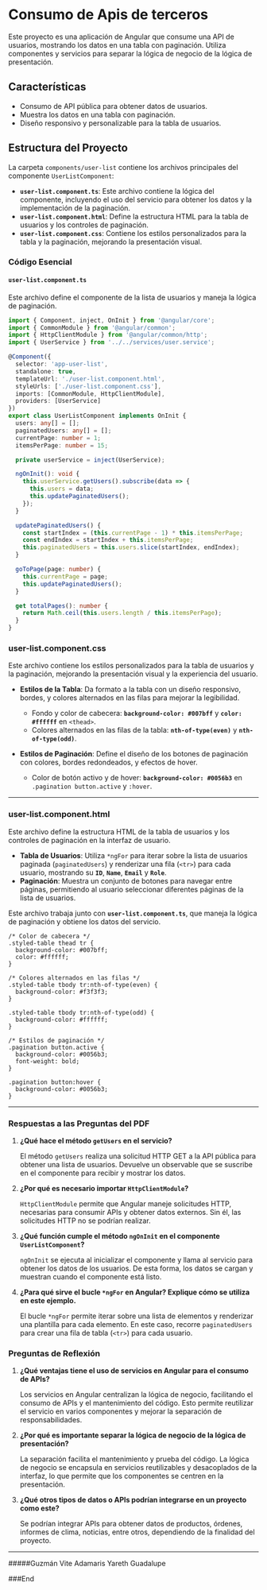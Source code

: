 # Consumo de Apis de terceros

Este proyecto es una aplicación de Angular que consume una API de usuarios, mostrando los datos en una tabla con paginación. Utiliza componentes y servicios para separar la lógica de negocio de la lógica de presentación.

## Características

- Consumo de API pública para obtener datos de usuarios.
- Muestra los datos en una tabla con paginación.
- Diseño responsivo y personalizable para la tabla de usuarios.

## Estructura del Proyecto

La carpeta `components/user-list` contiene los archivos principales del componente `UserListComponent`:

- **`user-list.component.ts`**: Este archivo contiene la lógica del componente, incluyendo el uso del servicio para obtener los datos y la implementación de la paginación.
- **`user-list.component.html`**: Define la estructura HTML para la tabla de usuarios y los controles de paginación.
- **`user-list.component.css`**: Contiene los estilos personalizados para la tabla y la paginación, mejorando la presentación visual.

### Código Esencial

#### `user-list.component.ts`

Este archivo define el componente de la lista de usuarios y maneja la lógica de paginación.

```typescript
import { Component, inject, OnInit } from '@angular/core';
import { CommonModule } from '@angular/common';
import { HttpClientModule } from '@angular/common/http';
import { UserService } from '../../services/user.service';

@Component({
  selector: 'app-user-list',
  standalone: true,
  templateUrl: './user-list.component.html',
  styleUrls: ['./user-list.component.css'],
  imports: [CommonModule, HttpClientModule],
  providers: [UserService]
})
export class UserListComponent implements OnInit {
  users: any[] = [];
  paginatedUsers: any[] = [];
  currentPage: number = 1;
  itemsPerPage: number = 15;

  private userService = inject(UserService);

  ngOnInit(): void {
    this.userService.getUsers().subscribe(data => {
      this.users = data;
      this.updatePaginatedUsers();
    });
  }

  updatePaginatedUsers() {
    const startIndex = (this.currentPage - 1) * this.itemsPerPage;
    const endIndex = startIndex + this.itemsPerPage;
    this.paginatedUsers = this.users.slice(startIndex, endIndex);
  }

  goToPage(page: number) {
    this.currentPage = page;
    this.updatePaginatedUsers();
  }

  get totalPages(): number {
    return Math.ceil(this.users.length / this.itemsPerPage);
  }
}
```


### user-list.component.css

Este archivo contiene los estilos personalizados para la tabla de usuarios y la paginación, mejorando la presentación visual y la experiencia del usuario.

- **Estilos de la Tabla**: Da formato a la tabla con un diseño responsivo, bordes, y colores alternados en las filas para mejorar la legibilidad.
  - Fondo y color de cabecera: **`background-color: #007bff`** y **`color: #ffffff`** en `<thead>`.
  - Colores alternados en las filas de la tabla: **`nth-of-type(even)`** y **`nth-of-type(odd)`**.

- **Estilos de Paginación**: Define el diseño de los botones de paginación con colores, bordes redondeados, y efectos de hover.
  - Color de botón activo y de hover: **`background-color: #0056b3`** en `.pagination button.active` y `:hover`.


------------


### user-list.component.html

Este archivo define la estructura HTML de la tabla de usuarios y los controles de paginación en la interfaz de usuario.

- **Tabla de Usuarios**: Utiliza `*ngFor` para iterar sobre la lista de usuarios paginada (`paginatedUsers`) y renderizar una fila (`<tr>`) para cada usuario, mostrando su **`ID`**, **`Name`**, **`Email`** y **`Role`**.
- **Paginación**: Muestra un conjunto de botones para navegar entre páginas, permitiendo al usuario seleccionar diferentes páginas de la lista de usuarios.

Este archivo trabaja junto con **`user-list.component.ts`**, que maneja la lógica de paginación y obtiene los datos del servicio.


```
/* Color de cabecera */
.styled-table thead tr {
  background-color: #007bff;
  color: #ffffff;
}

/* Colores alternados en las filas */
.styled-table tbody tr:nth-of-type(even) {
  background-color: #f3f3f3;
}

.styled-table tbody tr:nth-of-type(odd) {
  background-color: #ffffff;
}

/* Estilos de paginación */
.pagination button.active {
  background-color: #0056b3;
  font-weight: bold;
}

.pagination button:hover {
  background-color: #0056b3;
}
```




------------




### Respuestas a las Preguntas del PDF

1. **¿Qué hace el método `getUsers` en el servicio?**

   El método `getUsers` realiza una solicitud HTTP GET a la API pública para obtener una lista de usuarios. Devuelve un observable que se suscribe en el componente para recibir y mostrar los datos.

2. **¿Por qué es necesario importar `HttpClientModule`?**

   `HttpClientModule` permite que Angular maneje solicitudes HTTP, necesarias para consumir APIs y obtener datos externos. Sin él, las solicitudes HTTP no se podrían realizar.

3. **¿Qué función cumple el método `ngOnInit` en el componente `UserListComponent`?**

   `ngOnInit` se ejecuta al inicializar el componente y llama al servicio para obtener los datos de los usuarios. De esta forma, los datos se cargan y muestran cuando el componente está listo.

4. **¿Para qué sirve el bucle `*ngFor` en Angular? Explique cómo se utiliza en este ejemplo.**

   El bucle `*ngFor` permite iterar sobre una lista de elementos y renderizar una plantilla para cada elemento. En este caso, recorre `paginatedUsers` para crear una fila de tabla (`<tr>`) para cada usuario. 

### Preguntas de Reflexión

1. **¿Qué ventajas tiene el uso de servicios en Angular para el consumo de APIs?**

   Los servicios en Angular centralizan la lógica de negocio, facilitando el consumo de APIs y el mantenimiento del código. Esto permite reutilizar el servicio en varios componentes y mejorar la separación de responsabilidades.

2. **¿Por qué es importante separar la lógica de negocio de la lógica de presentación?**

   La separación facilita el mantenimiento y prueba del código. La lógica de negocio se encapsula en servicios reutilizables y desacoplados de la interfaz, lo que permite que los componentes se centren en la presentación.

3. **¿Qué otros tipos de datos o APIs podrían integrarse en un proyecto como este?**

   Se podrían integrar APIs para obtener datos de productos, órdenes, informes de clima, noticias, entre otros, dependiendo de la finalidad del proyecto.

------------



#####Guzmán Vite Adamaris Yareth Guadalupe

###End

